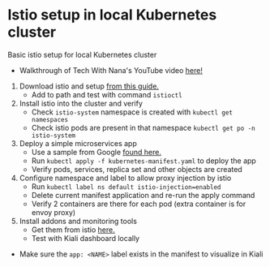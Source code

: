 # Istio setup in local Kubernetes cluster
Basic istio setup for local Kubernetes cluster

- Walkthrough of Tech With Nana's YouTube video [here!](https://www.youtube.com/watch?v=voAyroDb6xk)

1. Download istio and setup [from this guide.](https://istio.io/latest/docs/setup/getting-started/#download)
   - Add to path and test with command `istioctl`
2. Install istio into the cluster and verify
   - Check `istio-system` namespace is created with `kubectl get namespaces`
   - Check istio pods are present in that namespace `kubectl get po -n istio-system`
3. Deploy a simple microservices app
   - Use a sample from Google [found here.](https://github.com/GoogleCloudPlatform/microservices-demo/blob/main/release/kubernetes-manifests.yaml)
   - Run `kubectl apply -f kubernetes-manifest.yaml` to deploy the app
   - Verify pods, services, replica set and other objects are created
4. Configure namespace and label to allow proxy injection by istio
   - Run `kubectl label ns default istio-injection=enabled`
   - Delete current manifest application and re-run the apply command
   - Verify 2 containers are there for each pod (extra container is for envoy proxy)
5. Install addons and monitoring tools
   - Get them from istio [here.](https://istio.io/latest/docs/ops/integrations/)
   - Test with Kiali dashboard locally
* Make sure the `app: <NAME>` label exists in the manifest to visualize in Kiali